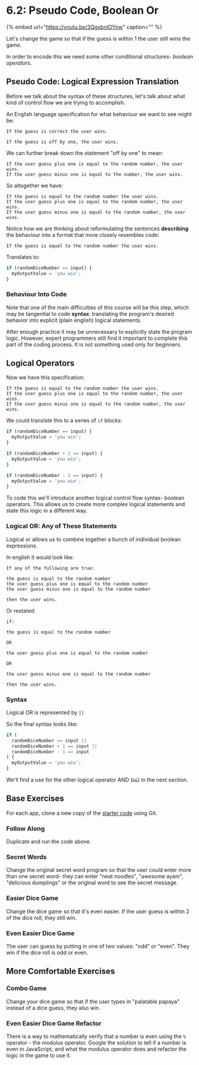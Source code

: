 # 6.2: Pseudo Code, Boolean Or

{% embed url="https://youtu.be/3QgxbnIOYnw" caption="" %}

Let's change the game so that if the guess is within 1 the user still wins the game.

In order to encode this we need some other conditional structures- _boolean operators_.

## Pseudo Code: Logical Expression Translation

Before we talk about the syntax of these structures, let's talk about what kind of control flow we are trying to accomplish.

An English language specification for what behaviour we want to see might be:

```text
If the guess is correct the user wins.

If the guess is off by one, the user wins.
```

We can further break down the statement "off by one" to mean:

```text
If the user guess plus one is equal to the random number, the user wins.
If the user guess minus one is equal to the number, the user wins.
```

So altogether we have:

```text
If the guess is equal to the random number the user wins.
If the user guess plus one is equal to the random number, the user wins.
If the user guess minus one is equal to the random number, the user wins.
```

Notice how we are thinking about reformulating the sentences **describing** the behaviour into a format that more closely resembles code:

```text
If the guess is equal to the random number the user wins.
```

Translates to:

```javascript
if (randomDiceNumber == input) {
  myOutputValue = 'you win';
}
```

### Behaviour Into Code

Note that one of the main difficulties of this course will be this step, which may be tangential to code **syntax**: translating the program's desired behavior into explicit \(plain english\) logical statements.

After enough practice it may be unnecessary to explicitly state the program logic. However, expert programmers still find it important to complete this part of the coding process. It is not something used only for beginners.

## Logical Operators

Now we have this specification:

```text
If the guess is equal to the random number the user wins.
If the user guess plus one is equal to the random number, the user wins.
If the user guess minus one is equal to the random number, the user wins.
```

We could translate this to a series of `if` blocks:

```javascript
if (randomDiceNumber == input) {
  myOutputValue = 'you win';
}

if (randomDiceNumber + 1 == input) {
  myOutputValue = 'you win';
}

if (randomDiceNumber - 1 == input) {
  myOutputValue = 'you win';
}
```

To code this we'll introduce another logical control flow syntax- boolean operators. This allows us to create more complex logical statements and state this logic in a different way.

### Logical OR: Any of These Statements

Logical or allows us to combine together a bunch of individual boolean expressions.

In english it would look like:

```text
If any of the following are true:

the guess is equal to the random number
the user guess plus one is equal to the random number
the user guess minus one is equal to the random number

then the user wins.
```

Or restated:

```text
if:

the guess is equal to the random number

OR

the user guess plus one is equal to the random number

OR

the user guess minus one is equal to the random number

then the user wins.
```

### Syntax

Logical OR is represented by `||`

So the final syntax looks like:

```javascript
if (
  randomDiceNumber == input ||
  randomDiceNumber + 1 == input ||
  randomDiceNumber - 1 == input
) {
  myOutputValue = 'you win';
}
```

We'll find a use for the other logical operator AND \(`&&`\) in the next section.

## Base Exercises

For each app, clone a new copy of the [starter code](https://github.com/rocketacademy/swe101-starter-code) using Git.

### Follow Along

Duplicate and run the code above.

### **Secret Words**

Change the original secret word program so that the user could enter more than one secret word- they can enter "neat noodles", "awesome ayam", "delicious dumplings" or the original word to see the secret message.

### **Easier Dice Game**

Change the dice game so that it's even easier. If the user guess is within 2 of the dice roll, they still win.

### **Even Easier Dice Game**

The user can guess by putting in one of two values: "odd" or "even". They win if the dice roll is odd or even.

## More Comfortable Exercises

### **Combo Game**

Change your dice game so that if the user types in "palatable papaya" instead of a dice guess, they also win.

### **Even Easier Dice Game Refactor**

There is a way to mathematically verify that a number is even using the `%` operator - the modulus operator. Google the solution to tell if a number is even in JavaScript, and what the modulus operator does and refactor the logic in the game to use it.

